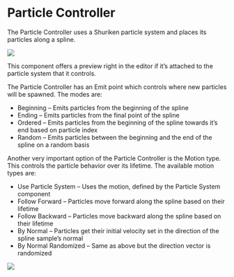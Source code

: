 ﻿# Particle Controller
The Particle Controller uses a Shuriken particle system and places its particles along a spline. 

![](./_images/103.png)

This component offers a preview right in the editor if it’s attached to the particle system that it controls. 

The Particle Controller has an Emit point which controls where new particles will be spawned. The modes are:

- Beginning – Emits particles from the beginning of the spline
- Ending – Emits particles from the final point of the spline
- Ordered – Emits particles from the beginning of the spline towards it’s end based on particle index
- Random – Emits particles between the beginning and the end of the spline on a random basis

Another very important option of the Particle Controller is the Motion type. This controls the particle behavior over its lifetime. The available motion types are:

- Use Particle System – Uses the motion, defined by the Particle System component
- Follow Forward – Particles move forward along the spline based on their lifetime
- Follow Backward – Particles move backward along the spline based on their lifetime
- By Normal – Particles get their initial velocity set in the direction of the spline sample’s normal
- By Normal Randomized – Same as above but the direction vector is randomized

![](./_images/104.png)